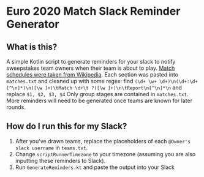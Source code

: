 # Euro 2020 Match Slack Reminder Generator
## What is this?
A simple Kotlin script to generate reminders for your slack to notify sweepstakes team owners when their team is about to play.
[Match schedules were taken from Wikipedia](https://en.wikipedia.org/wiki/UEFA_Euro_2020). Each section was pasted into `matches.txt` and cleaned up with some regex: find `(\d+ \w+ \d+)\n(\d+:\d+[^\n]*)\n([\w ]+)\tMatch \d+\t ?([\w ]+)\n\tReport\n[^\n]*\n` and replace `$1, $2, $3, $4`
Only group stages are contained in `matches.txt`. More reminders will need to be generated once teams are known for later rounds.

## How do I run this for my Slack?
1. After you've drawn teams, replace the placeholders of each `@Owner's slack username` in `teams.txt`.
2. Change `scriptRunnerTimezone` to your timezone (assuming you are also inputting these reminders to Slack).
3. Run `GenerateReminders.kt` and paste the output into your Slack

